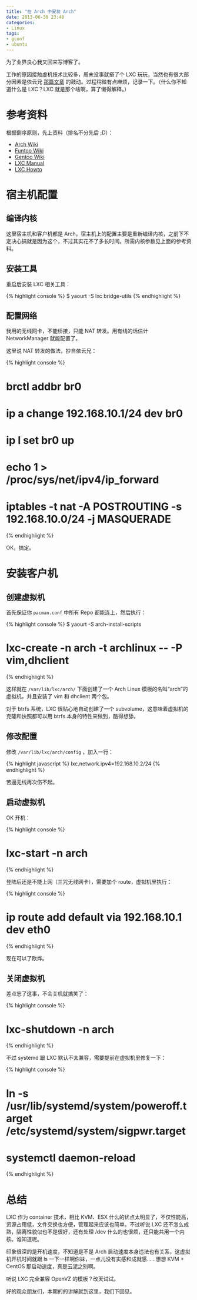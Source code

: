 ```yaml
---
title: "在 Arch 中安装 Arch"
date: 2013-06-30 23:48
categories:
- Linux
tags:
- gconf
- ubuntu
---
```


为了业界良心我又回来写博客了。

工作的原因接触虚机技术比较多，周末没事就搭了个 LXC
玩玩，当然也有很大部分因素是依云兄
[那篇文章](http://lilydjwg.is-programmer.com/2013/4/15/first-time-lxc.38857.html)
的鼓动。过程稍微有点麻烦，记录一下。（什么你不知道什么是 LXC？LXC
就是那个啥啊，算了懒得解释。）

参考资料
========

根据倒序原则，先上资料（排名不分先后 ;D）：

-   [Arch Wiki](https://wiki.archlinux.org/index.php/Linux_Containers)
-   [Funtoo Wiki](http://www.funtoo.org/Linux_Containers)
-   [Gentoo Wiki](http://wiki.gentoo.org/wiki/LXC)
-   [LXC Manual](http://lxc.sourceforge.net/man/lxc.html)
-   [LXC Howto](http://lxc.teegra.net/)

宿主机配置
==========

编译内核
--------

这里宿主机和客户机都是
Arch，宿主机上的配置主要是重新编译内核，之前下不定决心搞就是因为这个，不过其实花不了多长时间。所需内核参数见上面的参考资料。

安装工具
--------

重启后安装 LXC 相关工具：

{% highlight console %}
$ yaourt -S lxc bridge-utils
{% endhighlight %}

配置网络
--------

我用的无线网卡，不能桥接，只能 NAT 转发。用有线的话估计 NetworkManager
就能配置了。

这里说 NAT 转发的做法，抄自依云兄：

{% highlight console %}
# brctl addbr br0
# ip a change 192.168.10.1/24 dev br0
# ip l set br0 up

# echo 1 > /proc/sys/net/ipv4/ip_forward
# iptables -t nat -A POSTROUTING -s 192.168.10.0/24 -j MASQUERADE
{% endhighlight %}

OK，搞定。

安装客户机
==========

创建虚拟机
----------

首先保证你 `pacman.conf` 中所有 Repo 都能连上，然后执行：

{% highlight console %}
$ yaourt -S arch-install-scripts
# lxc-create -n arch -t archlinux -- -P vim,dhclient
{% endhighlight %}

这样就在 `/var/lib/lxc/arch/` 下面创建了一个 Arch Linux
模板的名叫“arch”的虚拟机，并且安装了 vim 和 dhclient 两个包。

对于 btrfs 系统，LXC 很贴心地自动创建了一个
subvolume，这意味着虚拟机的克隆和快照都可以用 btrfs
本身的特性来做到，酷得想舔。

修改配置
--------

修改 `/var/lib/lxc/arch/config` ，加入一行：

{% highlight javascript %}
lxc.network.ipv4=192.168.10.2/24
{% endhighlight %}

苦逼无线再次伤不起。

启动虚拟机
----------

OK 开机：

{% highlight console %}
# lxc-start -n arch
{% endhighlight %}

登陆后还是不能上网（三咒无线网卡），需要加个 route，虚拟机里执行：

{% highlight console %}
# ip route add default via 192.168.10.1 dev eth0
{% endhighlight %}

现在可以了欧烨。

关闭虚拟机
----------

差点忘了这事，不会关机就搞笑了：

{% highlight console %}
# lxc-shutdown -n arch
{% endhighlight %}

不过 systemd 跟 LXC 默认不太兼容，需要提前在虚拟机里修复一下：

{% highlight console %}
# ln -s /usr/lib/systemd/system/poweroff.target /etc/systemd/system/sigpwr.target
# systemctl daemon-reload
{% endhighlight %}

总结
====

LXC 作为 container 技术，相比 KVM、ESX
什么的优点太明显了，不仅性能高，资源占用低，文件交换也方便，管理起来应该也简单。不过听说
LXC 还不怎么成熟，隔离性貌似也不是很好，还有处理 /dev
什么的也很烦，还只能共用一个内核。谁知道呢。

印象很深的是开机速度，不知道是不是 Arch
启动速度本身违法也有关系，这虚拟机开机时间就跟 ls
一下一样啊你妹，一点儿没有实感和成就感……想想 KVM + CentOS
那启动速度，真是云泥之别啊。

听说 LXC 完全兼容 OpenVZ 的模板？改天试试。

好的观众朋友们，本期的的讲解就到这里，我们下回见。

